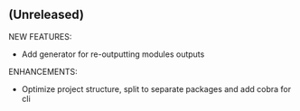 ## (Unreleased)

NEW FEATURES:
* Add generator for re-outputting modules outputs

ENHANCEMENTS:
* Optimize project structure, split to separate packages and add cobra for cli
